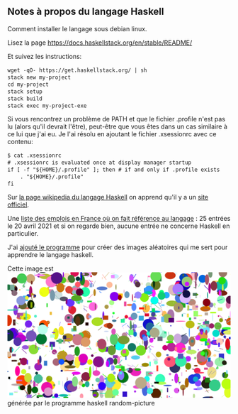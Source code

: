 ## Notes à propos du langage Haskell

Comment installer le langage sous debian linux.

Lisez la page https://docs.haskellstack.org/en/stable/README/

Et suivez les instructions: 

```
wget -qO- https://get.haskellstack.org/ | sh
stack new my-project
cd my-project
stack setup
stack build
stack exec my-project-exe
```

Si vous rencontrez un problème de PATH et que le fichier .profile n'est pas lu (alors qu'il devrait l'être), peut-être que vous êtes dans un cas similaire à ce lui que j'ai eu. Je l'ai résolu en ajoutant le fichier .xsessionrc avec ce contenu:

```
$ cat .xsessionrc 
# .xsessionrc is evaluated once at display manager startup
if [ -f "${HOME}/.profile" ]; then # if and only if .profile exists
    . "${HOME}/.profile"
fi
```

Sur [la page wikipedia du langage Haskell](https://fr.wikipedia.org/wiki/Haskell) on apprend qu'il y a un [site officiel](https://www.haskell.org).

Une [liste des emplois en France où on fait référence au langage](https://fr.indeed.com/emplois?q=Haskell&l=France) : 25 entrées le 20 avril 2021 et si on regarde bien, aucune entrée ne concerne Haskell en particulier. 

J'ai [ajouté le programme](src/haskell/random-picture) pour créer des images aléatoires qui me sert pour apprendre le langage haskell. 

Cette image est
![image](./picture001.png) générée par le programme haskell random-picture



